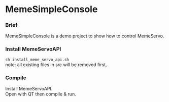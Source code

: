 # MemeSimpleConsole

### Brief
MemeSimpleConsole is a demo project to show how to control MemeServo.  

### Install MemeServoAPI
`sh install_meme_servo_api.sh`  
note: all existing files in src will be removed first.

### Compile
Install MemeServoAPI.  
Open with QT then compile & run.
